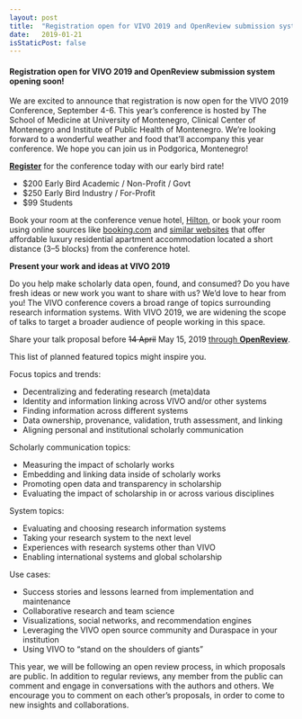 ```yaml
---
layout: post
title:  "Registration open for VIVO 2019 and OpenReview submission system opening soon!"
date:   2019-01-21
isStaticPost: false
---
```


#### Registration open for VIVO 2019 and OpenReview submission system opening soon!


We are excited to announce that registration is now open for the VIVO 2019 Conference, September 4-6.  This year’s conference is hosted by The School of Medicine at University of Montenegro, Clinical Center of Montenegro and Institute of Public Health of Montenegro. We’re looking forward to a wonderful weather and food that’ll accompany this year conference. We hope you can join us in Podgorica, Montenegro!


[**Register**](https://www.eventbrite.com/e/vivo-2019-conference-tickets-50867496050) for the conference today with our early bird rate!

* $200 Early Bird Academic / Non-Profit / Govt
* $250 Early Bird Industry / For-Profit
* $99 Students
 
Book your room at the conference venue hotel, [Hilton](http://www3.hilton.com/en/hotels/montenegro/hilton-podgorica-crna-gora-TGDPMHI/index.html?WT.mc_id=zELWAAA0EU1WW2PSH3Nano4DGBrandx&WT.srch=1&utm_source=AdWords&utm_medium=ppc&utm_campaign=paidsearch&campaignid=638566708&adgroupid=27834264531&targetid=kwd-24824365235), or book your room using online sources like [booking.com](https://www.booking.com/) and [similar websites](http://www.ustanzadan.me/en/rent-a-stan/) that offer affordable luxury residential apartment accommodation located a short distance (3–5 blocks) from the conference hotel.

**Present your work and ideas at VIVO 2019**

Do you help make scholarly data open, found, and consumed? Do you have fresh ideas or new work you want to share with us? We’d love to hear from you! The VIVO conference covers a broad range of topics surrounding research information systems. With VIVO 2019, we are widening the scope of talks to target a broader audience of people working in this space.

Share your talk proposal before ~~14 April~~ May 15, 2019 [through **OpenReview**](http://vivoconference.org/talk-proposals/).

This list of planned featured topics might inspire you.

Focus topics and trends:

* Decentralizing and federating research (meta)data
* Identity and information linking across VIVO and/or other systems
* Finding information across different systems
* Data ownership, provenance, validation, truth assessment, and linking
* Aligning personal and institutional scholarly communication

Scholarly communication topics:

* Measuring the impact of scholarly works
* Embedding and linking data inside of scholarly works
* Promoting open data and transparency in scholarship
* Evaluating the impact of scholarship in or across various disciplines

System topics:

* Evaluating and choosing research information systems
* Taking your research system to the next level
* Experiences with research systems other than VIVO
* Enabling international systems and global scholarship

Use cases:

* Success stories and lessons learned from implementation and maintenance
* Collaborative research and team science
* Visualizations, social networks, and recommendation engines
* Leveraging the VIVO open source community and Duraspace in your institution
* Using VIVO to “stand  on the shoulders of giants”

This year, we will be following an open review process, in which proposals are public. 
In addition to regular reviews, any member from the public can comment and engage in conversations with the authors and others. 
We encourage you to comment on each other’s proposals, in order to come to new insights and collaborations.


